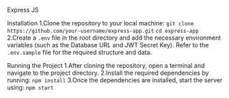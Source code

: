 Express JS

Installation
1.Clone the repository to your local machine:
`git clone https://github.com/your-username/express-app.git`
`cd express-app`
2.Create a `.env` file in the root directory and add the necessary environment variables (such as the Database URL and JWT Secret Key).
Refer to the `.env.sample` file for the required structure and data.

Running the Project
1.After cloning the repository, open a terminal and navigate to the project directory.
2.Install the required dependencies by running:
`npm install`
3.Once the dependencies are installed, start the server using:
`npm start`    
